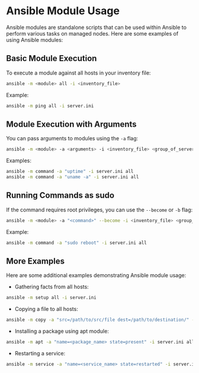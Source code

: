 
# Ansible Module Usage

Ansible modules are standalone scripts that can be used within Ansible to perform various tasks on managed nodes. Here are some examples of using Ansible modules:

## Basic Module Execution

To execute a module against all hosts in your inventory file:

```bash
ansible -m <module> all -i <inventory_file>
```

Example:

```bash
ansible -m ping all -i server.ini
```

## Module Execution with Arguments

You can pass arguments to modules using the `-a` flag:

```bash
ansible -m <module> -a <arguments> -i <inventory_file> <group_of_servers>
```

Examples:

```bash
ansible -m command -a "uptime" -i server.ini all
ansible -m command -a "uname -a" -i server.ini all
```

## Running Commands as sudo

If the command requires root privileges, you can use the `--become` or `-b` flag:

```bash
ansible -m <module> -a "<command>" --become -i <inventory_file> <group_of_servers>
```

Example:

```bash
ansible -m command -a "sudo reboot" -i server.ini all
```

## More Examples

Here are some additional examples demonstrating Ansible module usage:

- Gathering facts from all hosts:

```bash
ansible -m setup all -i server.ini
```

- Copying a file to all hosts:

```bash
ansible -m copy -a "src=/path/to/src/file dest=/path/to/destination/" -i server.ini all
```

- Installing a package using apt module:

```bash
ansible -m apt -a "name=<package_name> state=present" -i server.ini all
```

- Restarting a service:

```bash
ansible -m service -a "name=<service_name> state=restarted" -i server.ini all
```

